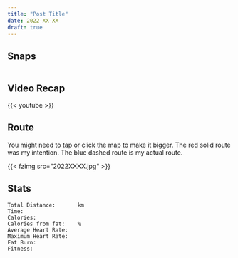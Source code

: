 ```yaml
---
title: "Post Title"
date: 2022-XX-XX
draft: true
---
```




## Snaps

![]()  
![]()  




## Video Recap


{{< youtube >}}

## Route
You might need to tap or click the map to make it bigger.  The red solid route was my intention.  The blue dashed route is my actual route.  

{{< fzimg src="2022XXXX.jpg" >}}

## Stats

```
Total Distance:       km 
Time:              
Calories:          
Calories from fat:    %
Average Heart Rate: 
Maximum Heart Rate: 
Fat Burn:          
Fitness:           
```

